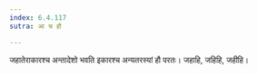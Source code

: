 ```yaml
---
index: 6.4.117
sutra: आ च हौ

---
```

जहातेराकारश्च अन्तादेशो भवति इकारश्च अन्यतरस्यां हौ परतः। जहाहि, जहिहि, जहीहि।
